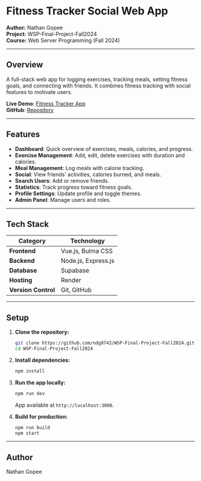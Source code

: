 # Fitness Tracker Social Web App

**Author:** Nathan Gopee  
**Project:** WSP-Final-Project-Fall2024  
**Course:** Web Server Programming (Fall 2024)

---

## Overview
A full-stack web app for logging exercises, tracking meals, setting fitness goals, and connecting with friends. It combines fitness tracking with social features to motivate users.

**Live Demo**: [Fitness Tracker App](https://wsp-final-project-fall2024-cmjr.onrender.com/)  
**GitHub**: [Repository](https://github.com/ndg8743/WSP-Final-Project-Fall2024/tree/dev)

---

## Features
- **Dashboard**: Quick overview of exercises, meals, calories, and progress.
- **Exercise Management**: Add, edit, delete exercises with duration and calories.
- **Meal Management**: Log meals with calorie tracking.
- **Social**: View friends' activities, calories burned, and meals.
- **Search Users**: Add or remove friends.
- **Statistics**: Track progress toward fitness goals.
- **Profile Settings**: Update profile and toggle themes.
- **Admin Panel**: Manage users and roles.

---

## Tech Stack
| **Category**       | **Technology**       |
|---------------------|----------------------|
| **Frontend**       | Vue.js, Bulma CSS    |
| **Backend**        | Node.js, Express.js  |
| **Database**       | Supabase            |
| **Hosting**        | Render              |
| **Version Control**| Git, GitHub          |

---

## Setup
1. **Clone the repository:**
   ```bash
   git clone https://github.com/ndg8743/WSP-Final-Project-Fall2024.git
   cd WSP-Final-Project-Fall2024
   ```
2. **Install dependencies:**
   ```bash
   npm install
   ```
3. **Run the app locally:**
   ```bash
   npm run dev
   ```
   App available at `http://localhost:3000`.

4. **Build for production:**
   ```bash
   npm run build
   npm start
   ```

---

## Author
Nathan Gopee
